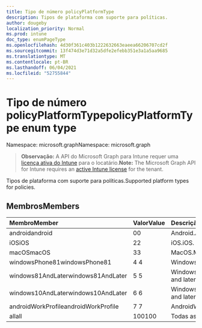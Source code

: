 ```yaml
---
title: Tipo de número policyPlatformType
description: Tipos de plataforma com suporte para políticas.
author: dougeby
localization_priority: Normal
ms.prod: intune
doc_type: enumPageType
ms.openlocfilehash: 4d30f361c403b1222632663eaeea66206707cd2f
ms.sourcegitcommit: 13f474d3e71d32a5dfe2efebb351e3a1a5aa9685
ms.translationtype: MT
ms.contentlocale: pt-BR
ms.lasthandoff: 06/04/2021
ms.locfileid: "52755844"
---
```

# <a name="policyplatformtype-enum-type"></a><span data-ttu-id="0505d-103">Tipo de número policyPlatformType</span><span class="sxs-lookup"><span data-stu-id="0505d-103">policyPlatformType enum type</span></span>

<span data-ttu-id="0505d-104">Namespace: microsoft.graph</span><span class="sxs-lookup"><span data-stu-id="0505d-104">Namespace: microsoft.graph</span></span>

> <span data-ttu-id="0505d-105">**Observação:** A API do Microsoft Graph para Intune requer uma [licença ativa do Intune](https://go.microsoft.com/fwlink/?linkid=839381) para o locatário.</span><span class="sxs-lookup"><span data-stu-id="0505d-105">**Note:** The Microsoft Graph API for Intune requires an [active Intune license](https://go.microsoft.com/fwlink/?linkid=839381) for the tenant.</span></span>

<span data-ttu-id="0505d-106">Tipos de plataforma com suporte para políticas.</span><span class="sxs-lookup"><span data-stu-id="0505d-106">Supported platform types for policies.</span></span>

## <a name="members"></a><span data-ttu-id="0505d-107">Membros</span><span class="sxs-lookup"><span data-stu-id="0505d-107">Members</span></span>
|<span data-ttu-id="0505d-108">Membro</span><span class="sxs-lookup"><span data-stu-id="0505d-108">Member</span></span>|<span data-ttu-id="0505d-109">Valor</span><span class="sxs-lookup"><span data-stu-id="0505d-109">Value</span></span>|<span data-ttu-id="0505d-110">Descrição</span><span class="sxs-lookup"><span data-stu-id="0505d-110">Description</span></span>|
|:---|:---|:---|
|<span data-ttu-id="0505d-111">android</span><span class="sxs-lookup"><span data-stu-id="0505d-111">android</span></span>|<span data-ttu-id="0505d-112">0</span><span class="sxs-lookup"><span data-stu-id="0505d-112">0</span></span>|<span data-ttu-id="0505d-113">Android.</span><span class="sxs-lookup"><span data-stu-id="0505d-113">Android.</span></span>|
|<span data-ttu-id="0505d-114">iOS</span><span class="sxs-lookup"><span data-stu-id="0505d-114">iOS</span></span>|<span data-ttu-id="0505d-115">2</span><span class="sxs-lookup"><span data-stu-id="0505d-115">2</span></span>|<span data-ttu-id="0505d-116">iOS.</span><span class="sxs-lookup"><span data-stu-id="0505d-116">iOS.</span></span>|
|<span data-ttu-id="0505d-117">macOS</span><span class="sxs-lookup"><span data-stu-id="0505d-117">macOS</span></span>|<span data-ttu-id="0505d-118">3</span><span class="sxs-lookup"><span data-stu-id="0505d-118">3</span></span>|<span data-ttu-id="0505d-119">MacOS.</span><span class="sxs-lookup"><span data-stu-id="0505d-119">MacOS.</span></span>|
|<span data-ttu-id="0505d-120">windowsPhone81</span><span class="sxs-lookup"><span data-stu-id="0505d-120">windowsPhone81</span></span>|<span data-ttu-id="0505d-121">4 </span><span class="sxs-lookup"><span data-stu-id="0505d-121">4</span></span>|<span data-ttu-id="0505d-122">WindowsPhone 8.1.</span><span class="sxs-lookup"><span data-stu-id="0505d-122">WindowsPhone 8.1.</span></span>|
|<span data-ttu-id="0505d-123">windows81AndLater</span><span class="sxs-lookup"><span data-stu-id="0505d-123">windows81AndLater</span></span>|<span data-ttu-id="0505d-124">5 </span><span class="sxs-lookup"><span data-stu-id="0505d-124">5</span></span>|<span data-ttu-id="0505d-125">Windows 8.1 e posterior</span><span class="sxs-lookup"><span data-stu-id="0505d-125">Windows 8.1 and later</span></span>|
|<span data-ttu-id="0505d-126">windows10AndLater</span><span class="sxs-lookup"><span data-stu-id="0505d-126">windows10AndLater</span></span>|<span data-ttu-id="0505d-127">6 </span><span class="sxs-lookup"><span data-stu-id="0505d-127">6</span></span>|<span data-ttu-id="0505d-128">Windows 10 e posterior.</span><span class="sxs-lookup"><span data-stu-id="0505d-128">Windows 10 and later.</span></span>|
|<span data-ttu-id="0505d-129">androidWorkProfile</span><span class="sxs-lookup"><span data-stu-id="0505d-129">androidWorkProfile</span></span>|<span data-ttu-id="0505d-130">7 </span><span class="sxs-lookup"><span data-stu-id="0505d-130">7</span></span>|<span data-ttu-id="0505d-131">AndroidWorkProfile.</span><span class="sxs-lookup"><span data-stu-id="0505d-131">AndroidWorkProfile.</span></span>|
|<span data-ttu-id="0505d-132">all</span><span class="sxs-lookup"><span data-stu-id="0505d-132">all</span></span>|<span data-ttu-id="0505d-133">100</span><span class="sxs-lookup"><span data-stu-id="0505d-133">100</span></span>|<span data-ttu-id="0505d-134">Todas as plataformas.</span><span class="sxs-lookup"><span data-stu-id="0505d-134">All platforms.</span></span>|




